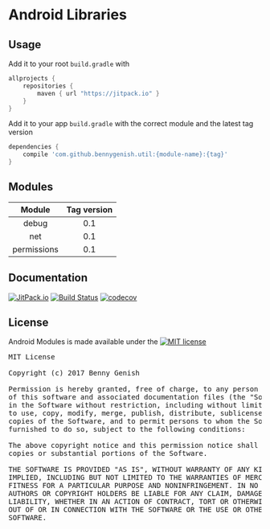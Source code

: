 Android Libraries
===



Usage
---

Add it to your root `build.gradle` with
```gradle
allprojects {
    repositories {
        maven { url "https://jitpack.io" }
    }
}
```

Add it to your app `build.gradle` with the correct module and the latest tag version
```gradle
dependencies {
    compile 'com.github.bennygenish.util:{module-name}:{tag}'
}
```



Modules
---
| Module          | Tag version   |
|:---------------:|:-------------:|
| debug           | 0.1           |
| net             | 0.1           |
| permissions     | 0.1           |



Documentation
---
[![JitPack.io](https://jitpack.io/v/bennygenish/util.svg)](https://jitpack.io/#bennygenish/util)
[![Build Status](https://travis-ci.org/bennygenish/util.svg?branch=master)](https://travis-ci.org/bennygenish/util)
[![codecov](https://codecov.io/gh/bennygenish/util/branch/0.1/graph/badge.svg)](https://codecov.io/gh/bennygenish/util)



License
---
Android Modules is made available under the [![MIT license](https://img.shields.io/badge/License-MIT-yellow.svg)](http://opensource.org/licenses/MIT)

<pre>
MIT License

Copyright (c) 2017 Benny Genish

Permission is hereby granted, free of charge, to any person obtaining a copy
of this software and associated documentation files (the "Software"), to deal
in the Software without restriction, including without limitation the rights
to use, copy, modify, merge, publish, distribute, sublicense, and/or sell
copies of the Software, and to permit persons to whom the Software is
furnished to do so, subject to the following conditions:

The above copyright notice and this permission notice shall be included in all
copies or substantial portions of the Software.

THE SOFTWARE IS PROVIDED "AS IS", WITHOUT WARRANTY OF ANY KIND, EXPRESS OR
IMPLIED, INCLUDING BUT NOT LIMITED TO THE WARRANTIES OF MERCHANTABILITY,
FITNESS FOR A PARTICULAR PURPOSE AND NONINFRINGEMENT. IN NO EVENT SHALL THE
AUTHORS OR COPYRIGHT HOLDERS BE LIABLE FOR ANY CLAIM, DAMAGES OR OTHER
LIABILITY, WHETHER IN AN ACTION OF CONTRACT, TORT OR OTHERWISE, ARISING FROM,
OUT OF OR IN CONNECTION WITH THE SOFTWARE OR THE USE OR OTHER DEALINGS IN THE
SOFTWARE.
</pre>
